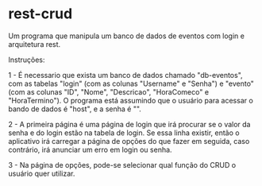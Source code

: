 # rest-crud
Um programa que manipula um banco de dados de eventos com login e arquitetura rest.

Instruções:

1 - É necessario que exista um banco de dados chamado "db-eventos", com as tabelas "login" (com as colunas "Username" e "Senha") e "evento" (com as colunas "ID", "Nome", "Descricao", "HoraComeco" e "HoraTermino"). O programa está assumindo que o usuário para acessar o bando de dados é "host", e a senha é "".

2 - A primeira página é uma página de login que irá procurar se o valor da senha e do login estão na tabela de login. Se essa linha existir, então o aplicativo irá carregar a página de opções do que fazer em seguida, caso contrário, irá anunciar um erro em login ou senha.

3 - Na página de opções, pode-se selecionar qual função do CRUD o usuário quer utilizar.

